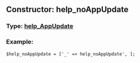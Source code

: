 ## Constructor: help\_noAppUpdate  




### Type: [help\_AppUpdate](../types/help_AppUpdate.md)


### Example:

```
$help_noAppUpdate = ['_' => help_noAppUpdate', ];
```